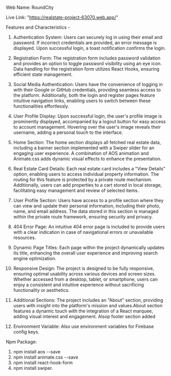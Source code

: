 Web Name: RoundCity

Live Link: "https://realstate-project-63070.web.app/"

Features and Characteristics -

1) Authentication System: Users can securely log in using their email and password. If incorrect credentials are provided, an error message is displayed. Upon successful login, a toast notification confirms the login.

2) Registration Form: The registration form includes password validation and provides an option to toggle password visibility using an eye icon. Data handling for the registration form utilizes React Hooks, ensuring efficient state management.

3) Social Media Authentication: Users have the convenience of logging in with their Google or GitHub credentials, providing seamless access to the platform. Additionally, both the login and register pages feature intuitive navigation links, enabling users to switch between these functionalities effortlessly.

4) User Profile Display: Upon successful login, the user's profile image is prominently displayed, accompanied by a logout button for easy access to account management. Hovering over the user's image reveals their username, adding a personal touch to the interface.

5) Home Section: The home section displays all fetched real estate data, including a banner section implemented with a Swiper slider for an engaging user experience. A combination of AOS animation and Animate.css adds dynamic visual effects to enhance the presentation.

6) Real Estate Card Details: Each real estate card includes a "View Details" option, enabling users to access individual property information. The routing for this feature is protected by a private route mechanism. Additionally, users can add properties to a cart stored in local storage, facilitating easy management and review of selected items.

7) User Profile Section: Users have access to a profile section where they can view and update their personal information, including their photo, name, and email address. The data stored in this section is managed within the private route framework, ensuring security and privacy.

8) 404 Error Page: An intuitive 404 error page is included to provide users with a clear indication in case of navigational errors or unavailable resources.

9) Dynamic Page Titles: Each page within the project dynamically updates its title, enhancing the overall user experience and improving search engine optimization.

10) Responsive Design: The project is designed to be fully responsive, ensuring optimal usability across various devices and screen sizes. Whether accessed from a desktop, tablet, or smartphone, users can enjoy a consistent and intuitive experience without sacrificing functionality or aesthetics.

11) Additional Sections: The project includes an "About" section, providing users with insight into the platform's mission and values.About section features a dynamic touch with the integration of a React marquee, adding visual interest and engagement. Alsop footer section added

12) Environment Variable: Also use environment variables for Firebase config keys.

Npm Package: 
1) npm install aos --save
2) npm install animate.css --save
3) npm install react-hook-form
4) npm install swiper.

